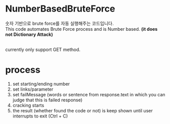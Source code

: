 # NumberBasedBruteForce
숫자 기반으로 brute force를 자동 실행해주는 코드입니다.
<br/> This code automates Brute Force process and is Number based. **(it does not Dictionary Attack)**

<br/> currently only support GET method.

# process
1. set starting/ending number
2. set links/parameter
3. set failMessage (words or sentence from response.text in which you can judge that this is failed response)
4. cracking starts
5. the result (whether found the code or not) is keep shown until user interrupts to exit (Ctrl + C)
